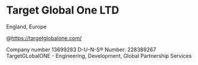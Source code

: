 # Target Global One LTD 
England, Europe

@https://targetglobalone.com/

Company number 13699283
D-U-N-S® Number:  228389267
TargetGLobalONE - Engineering, Development, Global Partnership Services

